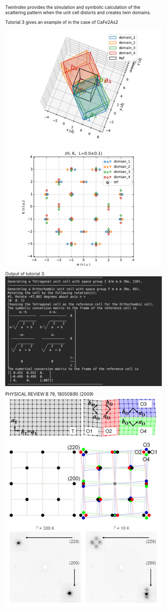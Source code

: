 TwinIndex provides the simulation and symbolic calculation of the scattering pattern when the unit cell distorts and creates twin domains.

Tutorial 3 gives an example of in the case of CaFe2As2

![3_1](https://github.com/bingli621/TwinIndex/blob/main/3_1_domains.png)
![3_2](https://github.com/bingli621/TwinIndex/blob/main/3_2_peaks.png)

Output of tutorial 3.
![3_3](https://github.com/bingli621/TwinIndex/blob/main/3_3_terminal.png)

PHYSICAL REVIEW B 79, 180508(R) (2009)
![3_4](https://github.com/bingli621/TwinIndex/blob/main/3_4_PRB.png)

